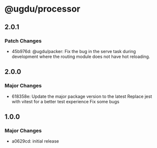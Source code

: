 # @ugdu/processor

## 2.0.1

### Patch Changes

- 45b976d: @ugdu/packer: Fix the bug in the serve task during development where the routing module does not have hot reloading.

## 2.0.0

### Major Changes

- 618358e: Update the major package version to the latest
  Replace jest with vitest for a better test experience
  Fix some bugs

## 1.0.0

### Major Changes

- a0629cd: initial release
